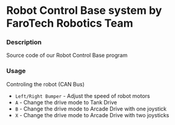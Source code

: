 # Robot Control Base system by FaroTech Robotics Team

### Description
Source code of our Robot Control Base program

### Usage
Controling the robot (CAN Bus)
- `Left/Right Bumper` - Adjust the speed of robot motors
- `A` - Change the drive mode to Tank Drive
- `B` - Change the drive mode to Arcade Drive with one joystick
- `X` - Change the drive mode to Arcade Drive with two joysticks
